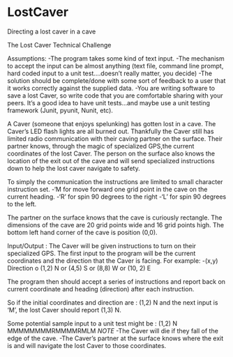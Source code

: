 LostCaver
=========

Directing a lost caver in a cave

The Lost Caver Technical Challenge

Assumptions:
-The program takes some kind of text input.
-The mechanism to accept the input can be almost anything (text file, command line prompt, hard coded input to a unit test....doesn’t really matter, you decide)
-The solution should be complete/done with some sort of feedback to a user that it works correctly against the supplied data.
-You are writing software to save a lost Caver, so write code that you are comfortable sharing with your peers. 
It’s a good idea to have unit tests...and maybe use a unit testing framework (Junit, pyunit, Nunit, etc).

A Caver (someone that enjoys spelunking) has gotten lost in a cave. The Caver’s LED flash lights are all burned out. Thankfully the Caver still has limited radio communication with their caving partner on the surface. Their partner knows, through the magic of specialized GPS,the current coordinates of the lost Caver. The person on the surface also knows the location of the exit out of the cave and will send specialized instructions down to help the lost caver navigate to safety.

To simply the communication the instructions are limited to small character instruction set.
-‘M for move forward one grid point in the cave on the current heading.
-‘R’ for spin 90 degrees to the right 
-‘L’ for spin 90 degrees to the left.

The partner on the surface knows that the cave is curiously rectangle.
The dimensions of the cave are 20 grid points wide and 16 grid points high.
The bottom left hand corner of the cave is position (0,0).

Input/Output : 
The Caver will be given instructions to turn on their specialized GPS. The first input to the program will be the current coordinates and the direction that the Caver is facing. For example:
-(x,y) Direction 
	o (1,2) N or (4,5) S or (8,8) W or (10, 2) E

The program then should accept a series of instructions and report back on current coordinate and heading (direction) after each instruction. 

So if the initial coordinates and direction are : (1,2) N and the next input is ‘M’, the lost Caver should report (1,3) N.

Some potential sample input to a unit test might be : (1,2) N MMMMMMMMRMMMMRMLM
*NOTE*
-The Caver will die if they fall of the edge of the cave.
-The Caver’s partner at the surface knows where the exit is and will navigate the lost Caver to those coordinates.

